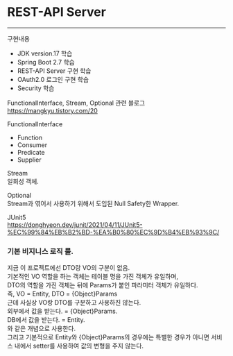 # REST-API Server

---
구현내용
- JDK version.17 학습
- Spring Boot 2.7 학습
- REST-API Server 구현 학습
- OAuth2.0 로그인 구현 학습
- Security 학습


FunctionalInterface, Stream, Optional 관련 블로그
https://mangkyu.tistory.com/20

FunctionalInterface
- Function
- Consumer
- Predicate
- Supplier

Stream      
일회성 객체.

Optional        
Stream과 엮어서 사용하기 위해서 도입된 Null Safety한 Wrapper.

JUnit5      
https://donghyeon.dev/junit/2021/04/11/JUnit5-%EC%99%84%EB%B2%BD-%EA%B0%80%EC%9D%B4%EB%93%9C/

### 기본 비지니스 로직 룰.
지금 이 프로젝트에선 DTO랑 VO의 구분이 없음.        
기본적인 VO 역할을 하는 객체는 테이블 명을 가진 객체가 유일하며,      
DTO의 역할을 가진 객체는 뒤에 Params가 붙인 파라미터 객체가 유일하다.        
즉, VO = Entity, DTO = {Object}Params        
근데 사실상 VO랑 DTO를 구분하고 사용하진 않는다.      
외부에서 값을 받는다. = {Object}Params.      
DB에서 값을 받는다. = Entity.      
와 같은 개념으로 사용한다.    
그리고 기본적으로 Entity와 {Object}Params의 경우에는 특별한 경우가 아니면 서비스 내에서 setter를 사용하여 값의 변형을 주지 않는다.